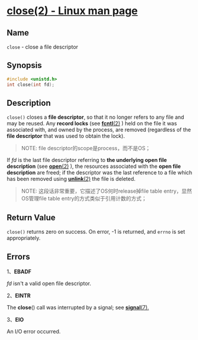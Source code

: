 # [close(2) - Linux man page](https://linux.die.net/man/2/close)

## Name

`close` - close a file descriptor



## Synopsis

```c
#include <unistd.h>
int close(int fd);
```

## Description

`close()` closes a **file descriptor**, so that it no longer refers to any file and may be reused. Any **record locks** (see [**fcntl**(2)](https://linux.die.net/man/2/fcntl) ) held on the file it was associated with, and owned by the process, are removed (regardless of the **file descriptor** that was used to obtain the lock).

> NOTE: file descriptor的scope是process，而不是OS；

If *fd* is the last file descriptor referring to **the underlying open file description** (see [**open**(2)](https://linux.die.net/man/2/open) ), the resources associated with the **open file description** are freed; if the descriptor was the last reference to a file which has been removed using [**unlink**(2)](https://linux.die.net/man/2/unlink) the file is deleted.

> NOTE: 这段话非常重要，它描述了OS何时release掉file table entry，显然OS管理file table entry的方式类似于引用计数的方式；



## Return Value

`close()` returns zero on success. On error, -1 is returned, and `errno`  is set appropriately.

## Errors

1、**EBADF**

*fd* isn't a valid open file descriptor.

2、**EINTR**

The **close**() call was interrupted by a signal; see [**signal**(7).](https://linux.die.net/man/7/signal)

3、**EIO**

An I/O error occurred.